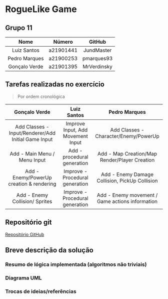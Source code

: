 # RogueLike Game

## Grupo 11

|Nome|Número|GitHub|
|:-:|:-:|:-:|
|Luiz Santos|a21901441|JundMaster|
|Pedro Marques|a21900253|pmarques93|
|Gonçalo Verde|a21901395|MrVerdinsky|

## Tarefas realizadas no exercício

>Por ordem cronológica

|Gonçalo Verde|Luiz Santos|Pedro Marques|
|:-:|:-:|:-:|
|Add Classes - Input/Renderer/Add Initial Game Input|Improve Input, Add Movement Input|Add Classes - Character/Enemy/PowerUp|
|Add - Main Menu / Menu Input|Add - procedural generation|Add - Map Creation/Map Render/Player Creation|
|Add - Enemy/PowerUp creation & rendering|Improve - Procedural generation |Add - Enemy Damage Collision, PickUp Collision|
|Add - Enemy Collision/ Sprites|Improve - Procedural generation|Add - Enemy movement / Game actions information|

## Repositório git

[Repositório GitHub](https://github.com/MrVerdinsky/3-ProjetoLP)

## Breve descrição da solução

### Resumo de lógica implementada (algoritmos não triviais)

### Diagrama UML

### Trocas de ideias/referências
